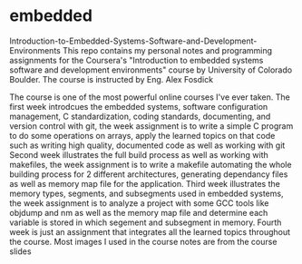 # embedded
Introduction-to-Embedded-Systems-Software-and-Development-Environments
This repo contains my personal notes and programming assignments for the Coursera's "Introduction to embedded systems software and development environments" course by University of Colorado Boulder. The course is instructed by Eng. Alex Fosdick

The course is one of the most powerful online courses I've ever taken.
The first week introdcues the embedded systems, software configuration management, C standardization, coding standards, documenting, and version control with git, the week assignment is to write a simple C program to do some operations on arrays, apply the learned topics on that code such as writing high quality, documented code as well as working with git
Second week illustrates the full build process as well as working with makefiles, the week assignment is to write a makefile automating the whole building process for 2 different architectures, generating dependancy files as well as memory map file for the application.
Third week illustrates the memory types, segments, and subsegments used in embedded systems, the week assignment is to analyze a project with some GCC tools like objdump and nm as well as the memory map file and determine each variable is stored in which segement and subsegment in memory.
Fourth week is just an assignment that integrates all the learned topics throughout the course.
Most images I used in the course notes are from the course slides
